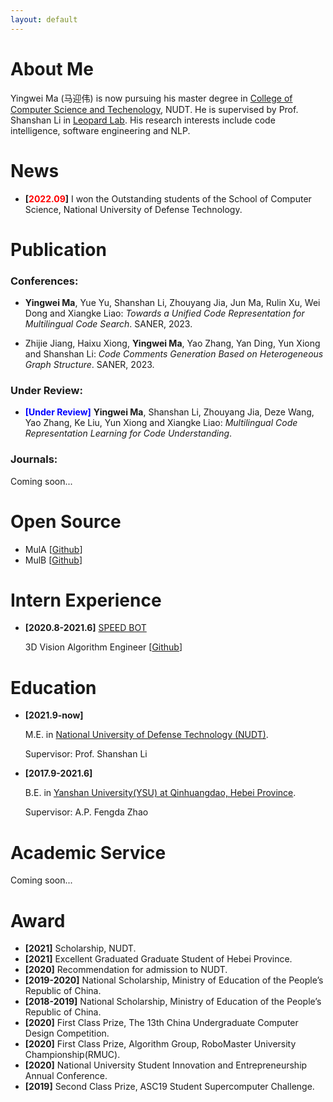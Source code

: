 ```yaml
---
layout: default
---
```


# About Me

Yingwei Ma (马迎伟) is now pursuing his master degree in <a href="https://www.nudt.edu.cn/xysz/jsjxy/index.htm">College of Computer Science and Techenology</a>, NUDT. He is supervised by Prof. Shanshan Li in [Leopard Lab](https://leopard-lab.github.io/index.html). His research interests include code intelligence, software engineering and NLP.

# News

- **[<font color="#FF0000">2022.09</font>]** I won the Outstanding students of the School of Computer Science, National University of Defense Technology.


# Publication

### Conferences: 

-  **Yingwei Ma**, Yue Yu, Shanshan Li, Zhouyang Jia, Jun Ma, Rulin Xu, Wei Dong and Xiangke Liao: *Towards a Unified Code Representation for Multilingual Code Search*. SANER, 2023.

-  Zhijie Jiang, Haixu Xiong, **Yingwei Ma**, Yao Zhang, Yan Ding, Yun Xiong and Shanshan Li: *Code Comments Generation Based on Heterogeneous Graph Structure*. SANER, 2023.

### Under Review: 

- **<font color="#0000FF">[Under Review]</font>** **Yingwei Ma**, Shanshan Li, Zhouyang Jia, Deze Wang, Yao Zhang, Ke Liu, Yun Xiong and Xiangke Liao: *Multilingual Code Representation Learning for Code Understanding*.

### Journals: 

Coming soon...

# Open Source

- MulA \[[Github](https://github.com/yingweima2022/MulCS)]
- MulB \[[Github](https://github.com/yingweima2022/LAMCode)]

# Intern Experience

- **[2020.8-2021.6]** [SPEED BOT](https://www.speedbot.net/zh-cn/about)

  3D Vision Algorithm Engineer [[Github](https://github.com/193769981/speedbot_cali)]


# Education

- **[2021.9-now]** 

  M.E. in <a href="https://english.nudt.edu.cn/">National University of Defense Technology (NUDT)</a>. 

  Supervisor: Prof. Shanshan Li


- **[2017.9-2021.6]** 

  B.E. in <a href="http://english.ysu.edu.cn/">Yanshan University(YSU) at Qinhuangdao, Hebei Province</a>.

  Supervisor: A.P. Fengda Zhao


# Academic Service

Coming soon...


# Award

- **[2021]** Scholarship, NUDT.
- **[2021]** Excellent Graduated Graduate Student of Hebei Province.
- **[2020]** Recommendation for admission to NUDT.
- **[2019-2020]** National Scholarship, Ministry of Education of the People’s Republic of China.
- **[2018-2019]** National Scholarship, Ministry of Education of the People’s Republic of China.
- **[2020]** First Class Prize, The 13th China Undergraduate Computer Design Competition.
- **[2020]** First Class Prize, Algorithm Group, RoboMaster University Championship(RMUC).
- **[2020]** National University Student Innovation and Entrepreneurship Annual Conference.
- **[2019]** Second Class Prize, ASC19 Student Supercomputer Challenge.

